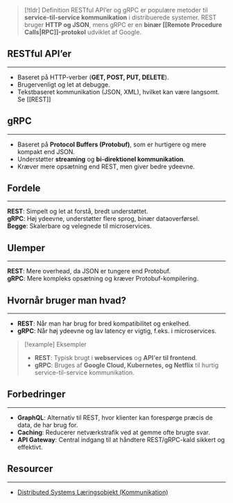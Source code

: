 
>[!tldr] Definition
RESTful API’er og gRPC er populære metoder til **service-til-service kommunikation** i distribuerede systemer. REST bruger **HTTP og JSON**, mens gRPC er en **binær [[Remote Procedure Calls|RPC]]-protokol** udviklet af Google.

## RESTful API’er
---
- Baseret på HTTP-verber (**GET, POST, PUT, DELETE**).  
- Brugervenligt og let at debugge.  
- Tekstbaseret kommunikation (JSON, XML), hvilket kan være langsomt.  
Se [[REST]]
## gRPC
---
- Baseret på **Protocol Buffers (Protobuf)**, som er hurtigere og mere kompakt end JSON.  
- Understøtter **streaming** og **bi-direktionel kommunikation**.  
- Kræver mere opsætning end REST, men giver bedre ydeevne.  

## Fordele
---
**REST**: Simpelt og let at forstå, bredt understøttet.  
**gRPC**: Høj ydeevne, understøtter flere sprog, binær dataoverførsel.  
**Begge**: Skalerbare og velegnede til microservices.  

## Ulemper
---
**REST**: Mere overhead, da JSON er tungere end Protobuf.  
**gRPC**: Mere kompleks opsætning og kræver Protobuf-kompilering.  

## Hvornår bruger man hvad?
---
- **REST**: Når man har brug for bred kompatibilitet og enkelhed.  
- **gRPC**: Når høj ydeevne og lav latency er vigtig, f.eks. i microservices.  

>[!example] Eksempler
>- **REST**: Typisk brugt i **webservices** og **API'er til frontend**.  
>- **gRPC**: Bruges af **Google Cloud, Kubernetes, og Netflix** til hurtig service-til-service kommunikation.  

## Forbedringer
---
- **GraphQL**: Alternativ til REST, hvor klienter kan forespørge præcis de data, de har brug for.  
- **Caching**: Reducerer netværkstrafik ved at gemme ofte brugte svar.  
- **API Gateway**: Central indgang til at håndtere REST/gRPC-kald sikkert og effektivt.  

## Resourcer
---
- [Distributed Systems Læringsobjekt (Kommunikation)](https://scorm.itslearning.com/data/3289/C20150/ims_import_34/scormcontent/index.html#/lessons/ga2GZl-OT4uDGb9M2mOlJdiTyS_ML08M)